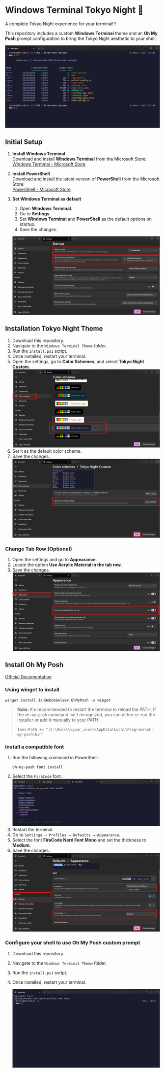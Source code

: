 # Windows Terminal Tokyo Night 🌙

A complete Tokyo Night experience for your terminal!!!

This repository includes a custom **Windows Terminal** theme and an **Oh My Posh** prompt configuration to bring the Tokyo Night aesthetic to your shell.

![Preview](.github/assets/terminal-preview.png)

## Initial Setup

1. **Install Windows Terminal**  
   Download and install **Windows Terminal** from the Microsoft Store:  
    [Windows Terminal - Microsoft Store](https://apps.microsoft.com/detail/9N0DX20HK701?hl=en-us&gl=ES&ocid=pdpshare)
2. **Install PowerShell**  
   Download and install the latest version of **PowerShell** from the Microsoft Store:  
    [PowerShell - Microsoft Store](https://apps.microsoft.com/detail/9MZ1SNWT0N5D?hl=en-us&gl=ES&ocid=pdpshare)
3. **Set Windows Terminal as default**

   1. Open **Windows Terminal**.
   2. Go to **Settings**.
   3. Set **Windows Terminal** and **PowerShell** as the default options on startup.
   4. Save the changes.

   ![Default options](.github/assets/windows_terminal_default.png)

## Installation Tokyo Night Theme

1. Download this repository.
2. Navigate to the `Windows Terminal Theme` folder.
3. Run the `install.ps1` script.
4. Once installed, restart your terminal.
5. Open the settings, go to **Color Schemes**, and select **Tokyo Night Custom**.
   ![Settings color](.github/assets/settings_color_theme.png)
6. Set it as the default color scheme.
7. Save the changes.
   ![Settings default color](.github/assets/default_color_theme.png)

### Change Tab Row (Optional)

1. Open the settings and go to **Appearance**.
2. Locate the option **Use Acrylic Material in the tab row**.
3. Save the changes.
   ![acrylic material](.github/assets/acrylic_material_tab_row.png)

## Install Oh My Posh

[Official Documentation](https://ohmyposh.dev/docs/installation/windows)

### Using winget to install

```
winget install JanDeDobbeleer.OhMyPosh -s winget
```

> **Note:** It's recommended to restart the terminal to reload the PATH. If the `oh-my-posh` command isn't recognized, you can either re-run the installer or add it manually to your PATH:
>
> ```
> $env:Path += ";C:\Users\<your_user>\AppData\Local\Programs\oh-my-posh\bin"
> ```

### Install a compatible font

1. Run the following command in PowerShell:
   ```
   oh-my-posh font install
   ```
2. Select the `FiraCode` font.
   ![Select Fira Code](.github/assets/install_fira_code.png)
3. Restart the terminal.
4. Go to `Settings → Profiles → Defaults → Appearance`.
5. Select the font **FiraCode Nerd Font Mono** and set the thickness to **Medium**.
6. Save the changes.
   ![Set font default](.github/assets/set_font_fira_code.png)

### Configure your shell to use Oh My Posh custom prompt

1. Download this repository.
2. Navigate to the `Windows Terminal Theme` folder.
3. Run the `install.ps1` script.
4. Once installed, restart your terminal.

   ![Finished](.github/assets/script_prompt.png)
